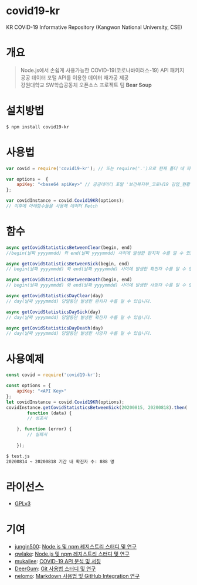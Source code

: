 # covid19-kr
KR COVID-19 Informative Repository (Kangwon National University, CSE)

# 개요
> Node.js에서 손쉽게 사용가능한 COVID-19(코로나바이러스-19) API 패키지 <br>
> 공공 데이터 포털 API를 이용한 데이터 재가공 제공 <br>
> 강원대학교 SW학습공동체 오픈소스 프로젝트 팀 **Bear Soup**

# 설치방법
```bash
$ npm install covid19-kr
```

# 사용법
```javascript
var covid = require('covid19-kr'); // 또는 require('.')으로 현재 폴더 내 파일 불러오기

var options =  {
    apiKey: "<base64 apiKey>" // 공공데이터 포털 '보건복지부_코로나19 감염_현황' API Key
};

var covidInstance = covid.Covid19KR(options);
// 이후에 아래함수들을 사용해 데이터 Fetch
```

# 함수
```javascript
async getCovidStatisticsBetweenClear(begin, end)
//begin(날짜 yyyymmdd) 와 end(날짜 yyyymmdd) 사이에 발생한 완치자 수를 알 수 있습니다.

async getCovidStatisticsBetweenSick(begin, end)
// begin(날짜 yyyymmdd) 와 end(날짜 yyyymmdd) 사이에 발생한 확진자 수를 알 수 있습니다.

async getCovidStatisticsBetweenDeath(begin, end)
// begin(날짜 yyyymmdd) 와 end(날짜 yyyymmdd) 사이에 발생한 사망자 수를 알 수 있습니다.

async getCovidStatisticsDayClear(day)
// day(날짜 yyyymmdd) 당일동안 발생한 완치자 수를 알 수 있습니다.

async getCovidStatisticsDaySick(day)
// day(날짜 yyyymmdd) 당일동안 발생한 확진자 수를 알 수 있습니다.

async getCovidStatisticsDayDeath(day)
// day(날짜 yyyymmdd) 당일동안 발생한 사망자 수를 알 수 있습니다.
```

# 사용예제
```javascript
const covid = require('covid19-kr');

const options = {
    apiKey: "<API Key>"
};
let covidInstance = covid.Covid19KR(options);
covidInstance.getCovidStatisticsBetweenSick(20200815, 20200818).then(
        function (data) {
        // 성공시 

    }, function (error) {
        // 실패시
         
    });
```
```bash
$ test.js
20200814 ~ 20200818 기간 내 확진자 수: 888 명
```

# 라이선스
- [GPLv3](https://www.gnu.org/licenses/gpl-3.0.txt)

# 기여
- [jungin500](https://github.com/jungin500): [Node.js 및 npm 레지스트리 스터디 및 연구](https://github.com/jungin500/covid19-packaging-study)
- [qwlake](https://github.com/qwlake): [Node.js 및 npm 레지스트리 스터디 및 연구](https://github.com/qwlake/study-covid-npm)
- [mukailee](https://github.com/mukailee): [COVID-19 API 분석 및 서칭](https://github.com/mukailee/api-pakage-study.git)
- [DeerGum](https://github.com/DeerGum): [Git 사용법 스터디 및 연구](https://github.com/DeerGum/opensource_study)
- [nelomo](https://github.com/nelomo): [Markdown 사용법 및 GitHub Integration 연구](https://github.com/nelomo/Nodejs)